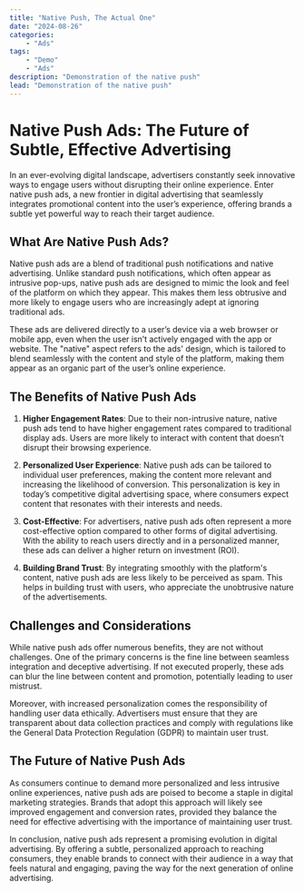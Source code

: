 ```yaml
---
title: "Native Push, The Actual One"
date: "2024-08-26"
categories:
    - "Ads"
tags:
    - "Demo"
    - "Ads"
description: "Demonstration of the native push"
lead: "Demonstration of the native push"
---
```



# Native Push Ads: The Future of Subtle, Effective Advertising

In an ever-evolving digital landscape, advertisers constantly seek innovative ways to engage users without disrupting
their online experience. Enter native push ads, a new frontier in digital advertising that seamlessly integrates
promotional content into the user’s experience, offering brands a subtle yet powerful way to reach their target
audience.

## What Are Native Push Ads?

Native push ads are a blend of traditional push notifications and native advertising. Unlike standard push
notifications, which often appear as intrusive pop-ups, native push ads are designed to mimic the look and feel of the
platform on which they appear. This makes them less obtrusive and more likely to engage users who are increasingly adept
at ignoring traditional ads.

These ads are delivered directly to a user’s device via a web browser or mobile app, even when the user isn’t actively
engaged with the app or website. The "native" aspect refers to the ads' design, which is tailored to blend seamlessly
with the content and style of the platform, making them appear as an organic part of the user’s online experience.

## The Benefits of Native Push Ads

1. **Higher Engagement Rates**: Due to their non-intrusive nature, native push ads tend to have higher engagement rates
   compared to traditional display ads. Users are more likely to interact with content that doesn’t disrupt their
   browsing experience.

2. **Personalized User Experience**: Native push ads can be tailored to individual user preferences, making the content
   more relevant and increasing the likelihood of conversion. This personalization is key in today’s competitive digital
   advertising space, where consumers expect content that resonates with their interests and needs.

3. **Cost-Effective**: For advertisers, native push ads often represent a more cost-effective option compared to other
   forms of digital advertising. With the ability to reach users directly and in a personalized manner, these ads can
   deliver a higher return on investment (ROI).

4. **Building Brand Trust**: By integrating smoothly with the platform's content, native push ads are less likely to be
   perceived as spam. This helps in building trust with users, who appreciate the unobtrusive nature of the
   advertisements.

## Challenges and Considerations

While native push ads offer numerous benefits, they are not without challenges. One of the primary concerns is the fine
line between seamless integration and deceptive advertising. If not executed properly, these ads can blur the line
between content and promotion, potentially leading to user mistrust.

Moreover, with increased personalization comes the responsibility of handling user data ethically. Advertisers must
ensure that they are transparent about data collection practices and comply with regulations like the General Data
Protection Regulation (GDPR) to maintain user trust.

## The Future of Native Push Ads

As consumers continue to demand more personalized and less intrusive online experiences, native push ads are poised to
become a staple in digital marketing strategies. Brands that adopt this approach will likely see improved engagement and
conversion rates, provided they balance the need for effective advertising with the importance of maintaining user
trust.

In conclusion, native push ads represent a promising evolution in digital advertising. By offering a subtle,
personalized approach to reaching consumers, they enable brands to connect with their audience in a way that feels
natural and engaging, paving the way for the next generation of online advertising.
